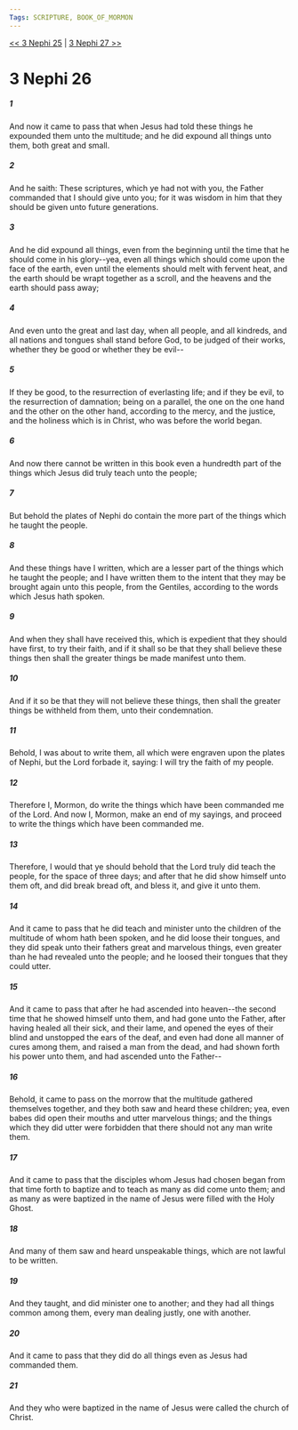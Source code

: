 ```yaml
---
Tags: SCRIPTURE, BOOK_OF_MORMON
---
```


[<< 3 Nephi 25](BOOK_OF_MORMON/11_3_Nephi/3_Nephi_25.md) | [3 Nephi 27 >>](BOOK_OF_MORMON/11_3_Nephi/3_Nephi_27.md)

# 3 Nephi 26

##### 1

And now it came to pass that when Jesus had told these things he expounded them unto the multitude; and he did expound all things unto them, both great and small.

##### 2

And he saith: These scriptures, which ye had not with you, the Father commanded that I should give unto you; for it was wisdom in him that they should be given unto future generations.

##### 3

And he did expound all things, even from the beginning until the time that he should come in his glory--yea, even all things which should come upon the face of the earth, even until the elements should melt with fervent heat, and the earth should be wrapt together as a scroll, and the heavens and the earth should pass away;

##### 4

And even unto the great and last day, when all people, and all kindreds, and all nations and tongues shall stand before God, to be judged of their works, whether they be good or whether they be evil--

##### 5

If they be good, to the resurrection of everlasting life; and if they be evil, to the resurrection of damnation; being on a parallel, the one on the one hand and the other on the other hand, according to the mercy, and the justice, and the holiness which is in Christ, who was before the world began.

##### 6

And now there cannot be written in this book even a hundredth part of the things which Jesus did truly teach unto the people;

##### 7

But behold the plates of Nephi do contain the more part of the things which he taught the people.

##### 8

And these things have I written, which are a lesser part of the things which he taught the people; and I have written them to the intent that they may be brought again unto this people, from the Gentiles, according to the words which Jesus hath spoken.

##### 9

And when they shall have received this, which is expedient that they should have first, to try their faith, and if it shall so be that they shall believe these things then shall the greater things be made manifest unto them.

##### 10

And if it so be that they will not believe these things, then shall the greater things be withheld from them, unto their condemnation.

##### 11

Behold, I was about to write them, all which were engraven upon the plates of Nephi, but the Lord forbade it, saying: I will try the faith of my people.

##### 12

Therefore I, Mormon, do write the things which have been commanded me of the Lord. And now I, Mormon, make an end of my sayings, and proceed to write the things which have been commanded me.

##### 13

Therefore, I would that ye should behold that the Lord truly did teach the people, for the space of three days; and after that he did show himself unto them oft, and did break bread oft, and bless it, and give it unto them.

##### 14

And it came to pass that he did teach and minister unto the children of the multitude of whom hath been spoken, and he did loose their tongues, and they did speak unto their fathers great and marvelous things, even greater than he had revealed unto the people; and he loosed their tongues that they could utter.

##### 15

And it came to pass that after he had ascended into heaven--the second time that he showed himself unto them, and had gone unto the Father, after having healed all their sick, and their lame, and opened the eyes of their blind and unstopped the ears of the deaf, and even had done all manner of cures among them, and raised a man from the dead, and had shown forth his power unto them, and had ascended unto the Father--

##### 16

Behold, it came to pass on the morrow that the multitude gathered themselves together, and they both saw and heard these children; yea, even babes did open their mouths and utter marvelous things; and the things which they did utter were forbidden that there should not any man write them.

##### 17

And it came to pass that the disciples whom Jesus had chosen began from that time forth to baptize and to teach as many as did come unto them; and as many as were baptized in the name of Jesus were filled with the Holy Ghost.

##### 18

And many of them saw and heard unspeakable things, which are not lawful to be written.

##### 19

And they taught, and did minister one to another; and they had all things common among them, every man dealing justly, one with another.

##### 20

And it came to pass that they did do all things even as Jesus had commanded them.

##### 21

And they who were baptized in the name of Jesus were called the church of Christ.
